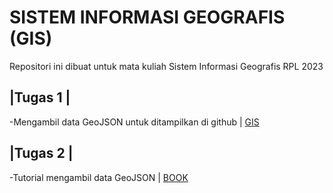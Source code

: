 # SISTEM INFORMASI GEOGRAFIS (GIS)
Repositori ini dibuat untuk mata kuliah Sistem Informasi Geografis RPL 2023
## |Tugas 1 | 
-Mengambil data GeoJSON untuk ditampilkan di github | [GIS](https://lsaluthfi.github.io/gis/)
## |Tugas 2 | 
-Tutorial mengambil data GeoJSON | [BOOK](https://lsaluthfi.github.io/gis/)
